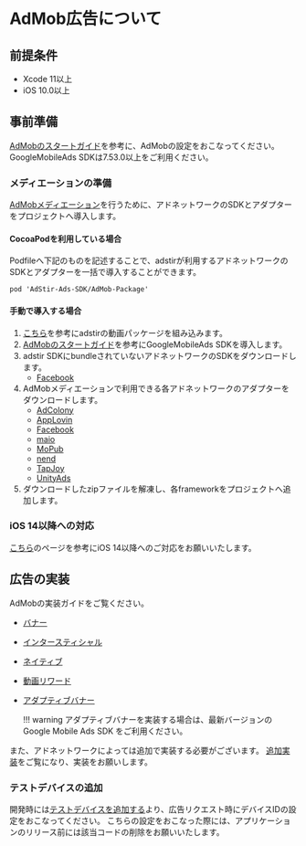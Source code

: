 # AdMob広告について

## 前提条件

* Xcode 11以上
* iOS 10.0以上

## 事前準備

[AdMobのスタートガイド](https://developers.google.com/admob/ios/quick-start?hl=ja)を参考に、AdMobの設定をおこなってください。
GoogleMobileAds SDKは7.53.0以上をご利用ください。

### メディエーションの準備

[AdMobメディエーション](https://developers.google.com/admob/ios/mediate?hl=ja)を行うために、アドネットワークのSDKとアダプターをプロジェクトへ導入します。

#### CocoaPodを利用している場合
Podfileへ下記のものを記述することで、adstirが利用するアドネットワークのSDKとアダプターを一括で導入することができます。

```
pod 'AdStir-Ads-SDK/AdMob-Package'
```

#### 手動で導入する場合

1. [こちら](../adstir/init/manual_integration.md#sdkの手動組み込み)を参考にadstirの動画パッケージを組み込みます。
1. [AdMobのスタートガイド](https://developers.google.com/admob/ios/quick-start?hl=ja#manual_download)を参考にGoogleMobileAds SDKを導入します。
1. adstir SDKにbundleされていないアドネットワークのSDKをダウンロードします。
    * [Facebook](https://origincache.facebook.com/developers/resources/?id=FBAudienceNetwork-{{config.version.facebook}}.zip)
1. AdMobメディエーションで利用できる各アドネットワークのアダプターをダウンロードします。
    * [AdColony](https://google.bintray.com/mobile-ads-adapters-ios/AdColonyAdapter/{{config.version.adcolony}}.0/AdColonyAdapter-{{config.version.adcolony}}.0.zip)
    * [AppLovin](https://google.bintray.com/mobile-ads-adapters-ios/AppLovinAdapter/{{config.version.applovin}}.0/AppLovinAdapter-{{config.version.applovin}}.0.zip)
    * [Facebook](https://google.bintray.com/mobile-ads-adapters-ios/FacebookAdapter/{{config.version.facebook}}.1/FacebookAdapter-{{config.version.facebook}}.1.zip)
    * [maio](https://google.bintray.com/mobile-ads-adapters-ios/MaioAdapter/{{config.version.maio}}.0/MaioAdapter-{{config.version.maio}}.0.zip)
    * [MoPub](https://google.bintray.com/mobile-ads-adapters-ios/MoPubAdapter/{{config.version.mopub}}.0/MoPubAdapter-{{config.version.mopub}}.0.zip)
    * [nend](https://google.bintray.com/mobile-ads-adapters-ios/NendAdapter/{{config.version.nend}}.0/NendAdapter-{{config.version.nend}}.0.zip)
    * [TapJoy](https://google.bintray.com/mobile-ads-adapters-ios/TapjoyAdapter/{{config.version.tapjoy}}.0/TapjoyAdapter-{{config.version.tapjoy}}.0.zip)
    * [UnityAds](https://google.bintray.com/mobile-ads-adapters-ios/UnityAdapter/{{config.version.unityads}}.0/UnityAdapter-{{config.version.unityads}}.0.zip)
1. ダウンロードしたzipファイルを解凍し、各frameworkをプロジェクトへ追加します。

### iOS 14以降への対応

[こちら](../adstir/init/ios14.md)のページを参考にiOS 14以降へのご対応をお願いいたします。

## 広告の実装

AdMobの実装ガイドをご覧ください。

* [バナー](https://developers.google.com/admob/ios/banner?hl=ja)
* [インタースティシャル](https://developers.google.com/admob/ios/interstitial?hl=ja)
* [ネイティブ](https://developers.google.com/admob/ios/native/start?hl=ja)
* [動画リワード](https://developers.google.com/admob/ios/rewarded-ads?hl=ja)
* [アダプティブバナー](https://developers.google.com/admob/ios/banner/adaptive?hl=ja)

    !!! warning
        アダプティブバナーを実装する場合は、最新バージョンのGoogle Mobile Ads SDK をご利用ください。

また、アドネットワークによっては追加で実装する必要がございます。
[追加実装](network.md#追加実装)をご覧になり、実装をお願いします。

### テストデバイスの追加

開発時には[テストデバイスを追加する](https://developers.google.com/admob/ios/test-ads#add_your_test_device)より、広告リクエスト時にデバイスIDの設定をおこなってください。
こちらの設定をおこなった際には、アプリケーションのリリース前には該当コードの削除をお願いいたします。
